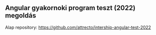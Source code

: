 ## Angular gyakornoki program teszt (2022) megoldás
Alap repository: https://github.com/attrecto/intership-angular-test-2022